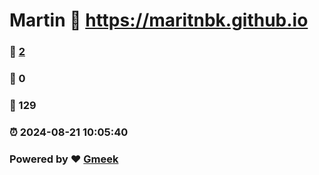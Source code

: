 # Martin :link: https://maritnbk.github.io 
### :page_facing_up: [2](https://maritnbk.github.io/tag.html) 
### :speech_balloon: 0 
### :hibiscus: 129 
### :alarm_clock: 2024-08-21 10:05:40 
### Powered by :heart: [Gmeek](https://github.com/Meekdai/Gmeek)

